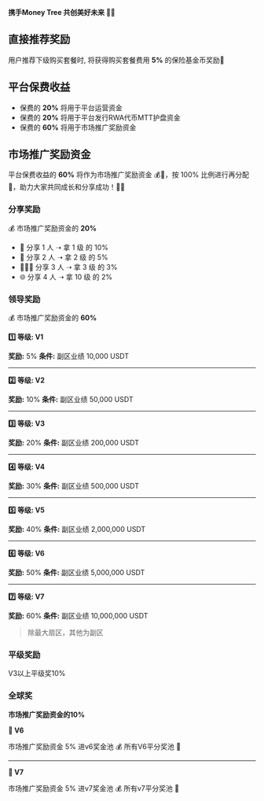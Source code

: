 
**携手Money Tree 共创美好未来 🌱✨**

## 直接推荐奖励

用户推荐下级购买套餐时, 将获得购买套餐费用 **5%** 的保险基金币奖励💸

## 平台保费收益

* 保费的 **20%** 将用于平台运营资金
* 保费的 **20%** 将用于平台发行RWA代币MTT护盘资金
* 保费的 **60%** 将用于市场推广奖励资金

## 市场推广奖励资金

平台保费收益的 **60%** 将作为市场推广奖励资金 💰🎯，按 100% 比例进行再分配 🔄，助力大家共同成长和分享成功！🚀💪

### 分享奖励

💰 市场推广奖励资金的 **20%** 

* 👤 分享 1 人 ➝ 拿 1 级 的 10%
* 👥 分享 2 人 ➝ 拿 2 级 的 5%
* 👨‍👩‍👧 分享 3 人 ➝ 拿 3 级 的 3%
* 🌐 分享 4 人 ➝ 拿 10 级 的 2%

### 领导奖励

💰 市场推广奖励资金的 **60%**

**1️⃣ 等级: V1**

**奖励:** 5%
**条件:** 副区业绩 10,000 USDT 

************

**2️⃣ 等级: V2**

**奖励:** 10%
**条件:** 副区业绩 50,000 USDT

************

**3️⃣ 等级: V3**

**奖励:** 20%
**条件:** 副区业绩 200,000 USDT

************

**4️⃣ 等级: V4**

**奖励:** 30%
**条件:** 副区业绩 500,000 USDT

************

**5️⃣ 等级: V5**

**奖励:** 40%
**条件:** 副区业绩 2,000,000 USDT

************

**6️⃣ 等级: V6**

**奖励:** 50%
**条件:** 副区业绩 5,000,000 USDT

************

**7️⃣ 等级: V7**

**奖励:** 60%
**条件:** 副区业绩 10,000,000 USDT

> 除最大扇区，其他为副区

### 平级奖励

V3以上平级奖10%

### 全球奖 

**市场推广奖励资金的10%**

**💎 V6**

市场推广奖励资金 5%
进v6奖金池 💰
所有V6平分奖池 🎉

************

**💎 V7**

市场推广奖励资金 5%
进v7奖金池 💰
所有v7平分奖池 🎉
